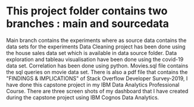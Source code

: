 # This project folder contains two branches : main and sourcedata
Main branch contains the experiments where as source data contains the data sets for the experiments
Data Cleaning project has been done using the house sales data set which is available in data source folder.
Data exploration and tableau visualisation have been done using the covid-19 data set.
Correlation has been done using python.
Movies.sql file contains the sql queries on movie data set.
There is also a pdf file that contains the "FINDINGS & IMPLICATIONS" of Stack Overflow Developer Survey-2019, I have done this capstone project in my IBM Data Analytics Professional Course.
There are three screen shots of my dashboard that I have created during the capstone project using IBM Cognos Data Analytics.
